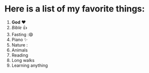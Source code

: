 # Here is a list of my favorite things:

1. **God** :heart:
2. *Bible* :+1:
3. Fasting ::smile:
4. Piano :sparkles:
5. Nature :
6. Animals
7. Reading
8. Long walks
9. Learning anything
